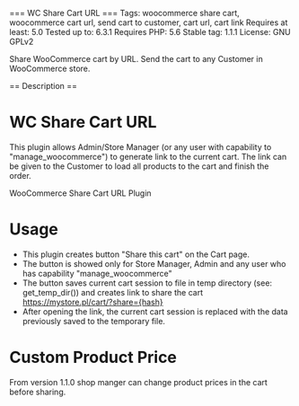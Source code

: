 === WC Share Cart URL ===
Tags: woocommerce share cart, woocommerce cart url, send cart to customer, cart url, cart link
Requires at least: 5.0
Tested up to: 6.3.1
Requires PHP: 5.6
Stable tag: 1.1.1
License: GNU GPLv2

Share WooCommerce cart by URL. Send the cart to any Customer in WooCommerce store.

== Description ==
# WC Share Cart URL

This plugin allows Admin/Store Manager (or any user with capability to "manage_woocommerce") to generate link to the current cart.
The link can be given to the Customer to load all products to the cart and finish the order.

WooCommerce Share Cart URL Plugin

# Usage

- This plugin creates button "Share this cart" on the Cart page. 
- The button is showed only for Store Manager, Admin and any user who has capability "manage_woocommerce"
- The button saves current cart session to file in temp directory (see: get_temp_dir()) and creates link to share the cart https://mystore.pl/cart/?share={hash}
- After opening the link, the current cart session is replaced with the data previously saved to the temporary file.

# Custom Product Price

From version 1.1.0 shop manger can change product prices in the cart before sharing.